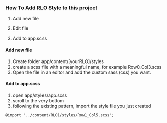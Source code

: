 ### How To Add RLO Style to this project
1. Add new file

2. Edit file

3. Add to app.scss

#### Add new file
1. Create folder app/content/[yourRLO]/styles
2. create a scss file with a meaningful name, for example Row0_Col3.scss
3. Open the file in an editor and add the custom sass (css) you want.

#### Add to app.scss
1. open app/styles/app.scss
2. scroll to the very bottom
3. following the existing pattern, import the style file you just created
```
@import "../content/RLO1/styles/Row1_Col5.scss";
```